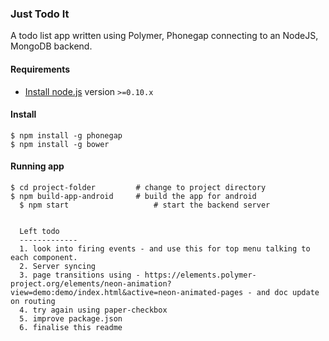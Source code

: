 ### Just Todo It

A todo list app written using Polymer, Phonegap connecting to an NodeJS, MongoDB backend.

#### Requirements

- [Install node.js](http://nodejs.org/) version `>=0.10.x`

#### Install

    $ npm install -g phonegap
    $ npm install -g bower

#### Running app

    $ cd project-folder			# change to project directory
    $ npm build-app-android		# build the app for android				 
	  $ npm start					# start the backend server
	  
	  
	  Left todo
	  -------------
	  1. look into firing events - and use this for top menu talking to each component.
	  2. Server syncing
	  3. page transitions using - https://elements.polymer-project.org/elements/neon-animation?view=demo:demo/index.html&active=neon-animated-pages - and doc update on routing
	  4. try again using paper-checkbox
	  5. improve package.json
	  6. finalise this readme
	  
